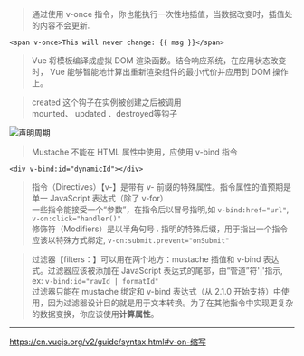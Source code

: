 > 通过使用 v-once 指令，你也能执行一次性地插值，当数据改变时，插值处的内容不会更新.

```
<span v-once>This will never change: {{ msg }}</span>
```

>  Vue 将模板编译成虚拟 DOM 渲染函数。结合响应系统，在应用状态改变时， Vue 能够智能地计算出重新渲染组件的最小代价并应用到 DOM 操作上。

> created 这个钩子在实例被创建之后被调用  
mounted、 updated 、destroyed等钩子

![声明周期](https://cn.vuejs.org/images/lifecycle.png)

> Mustache 不能在 HTML 属性中使用，应使用 v-bind 指令

```
<div v-bind:id="dynamicId"></div>
```

> 指令（Directives）【v-】是带有 v- 前缀的特殊属性。指令属性的值预期是单一 JavaScript 表达式（除了 v-for）  
一些指令能接受一个“参数”，在指令后以冒号指明,如 `v-bind:href="url"`, `v-on:click="handler()"`  
修饰符（Modifiers）是以半角句号 . 指明的特殊后缀，用于指出一个指令应该以特殊方式绑定, `v-on:submit.prevent="onSubmit"`

> 过滤器【filters：】可以用在两个地方：mustache 插值和 v-bind 表达式。过滤器应该被添加在 JavaScript 表达式的尾部，由“管道”符'|'指示, ex: `v-bind:id="rawId | formatId"`  
过滤器只能在 mustache 绑定和 v-bind 表达式（从 2.1.0 开始支持）中使用，因为过滤器设计目的就是用于文本转换。为了在其他指令中实现更复杂的数据变换，你应该使用**计算属性**。

--------------

<https://cn.vuejs.org/v2/guide/syntax.html#v-on-缩写>
